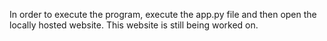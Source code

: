 In order to execute the program, execute the app.py file and then open the locally hosted website. This website is still being worked on.
